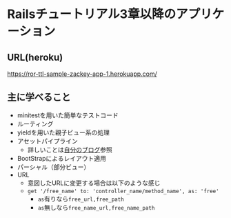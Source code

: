 
# Railsチュートリアル3章以降のアプリケーション

## URL(heroku)

https://ror-ttl-sample-zackey-app-1.herokuapp.com/

## 主に学べること

- minitestを用いた簡単なテストコード
- ルーティング
- yieldを用いた親子ビュー系の処理
- アセットパイプライン
    - 詳しいことは[自分のブログ](http://kic-yuuki.hatenablog.com/entry/2018/08/17/183031)参照
- BootStrapによるレイアウト適用
- パーシャル（部分ビュー）
- URL
    - 意図したURLに変更する場合は以下のような感じ
    - `get '/free_name' to: 'controller_name/method_name', as: 'free'`
        - `as`有りなら`free_url,free_path`
        - `as`無しなら`free_name_url,free_name_path`
